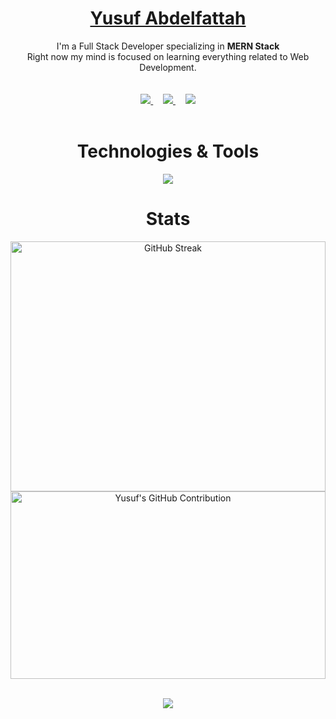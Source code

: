 <div align="center">
<h1 align="center"><a href="https://yusuf-abdelfattah.vercel.app/" target="blank">Yusuf Abdelfattah</a></h1>
<div align="center">
  I'm a Full Stack Developer specializing in <b>MERN Stack</b> <br/>
  Right now my mind is focused on learning everything related to Web Development.
  </br>
  </br>
  <a href="https://yusuf-abdelfattah.vercel.app/" target="blank">
    <img src="https://img.shields.io/badge/My Website-000?style=for-the-badge&logo=google-chrome&logoColor=white" alt="" />
 </a>
</div>
<br />
<div align="center">
  <a href="mailto:yusufabdelfattah207@gmail.com" target="blank">
    <img src="https://skillicons.dev/icons?i=gmail" />
  </a>
  &nbsp;&nbsp;&nbsp;
  <a href="https://www.linkedin.com/in/yusuf-abdelfattah-shawky" target="blank">
    <img src="https://skillicons.dev/icons?i=linkedin" />
  </a>
  &nbsp;&nbsp;&nbsp;
  <a href="https://stackoverflow.com/users/17423907/joegreen" target="blank">
    <img src="https://skillicons.dev/icons?i=stackoverflow" />
  </a>
</div>
</br>
  
# Technologies & Tools

<div align="center">
 <a href="https://skillicons.dev" target="blank">
    <img src="https://skillicons.dev/icons?i=js,ts,react,next,flutter,tailwind,nodejs,expressjs,mongodb,prisma,graphql,apollo,webpack,vite,babel,azure,docker,vercel,netlify,linux,git,solidity&perline=3" />
  </a>
</div>


# Stats
<a href="https://github.com/YUSUF-SELEIM/YUSUF-SELEIM">
  <img src="https://streak-stats.demolab.com?user=YUSUF-SELEIM&theme=algolia&hide_border=true&mode=weekly&hide_current_streak=true&hide_longest_streak=true"   
    width="100%" height="400px" alt="GitHub Streak" />
</a>
<a href="https://github.com/YUSUF-SELEIM/YUSUF-SELEIM">
    <img src="https://github-profile-summary-cards.vercel.app/api/cards/profile-details?username=YUSUF-SELEIM&theme=algolia" width="100%" height="300px" 
      alt="Yusuf's GitHub Contribution"/>
</a>
<br />
<br />

![](https://komarev.com/ghpvc/?username=YUSUF-SELEIM&color=00aeff&style=for-the-badge)

</div>
